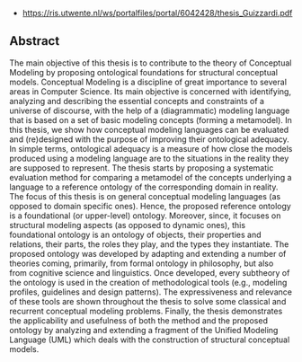 
- https://ris.utwente.nl/ws/portalfiles/portal/6042428/thesis_Guizzardi.pdf

## Abstract

The main objective of this thesis is to contribute to the theory of Conceptual Modeling by proposing ontological foundations for structural conceptual models. Conceptual Modeling is a discipline of great importance to several areas in Computer Science. Its main objective is concerned with identifying, analyzing and describing the essential concepts and constraints of a universe of discourse, with the help of a (diagrammatic) modeling language that is based on a set of basic modeling concepts (forming a metamodel). In this thesis, we show how conceptual modeling languages can be evaluated and (re)designed with the purpose of improving their ontological adequacy. In simple terms, ontological adequacy is a measure of how close the models produced using a modeling language are to the situations in the reality they are supposed to represent. The thesis starts by proposing a systematic evaluation method for comparing a metamodel of the concepts underlying a language to a reference ontology of the corresponding domain in reality. The focus of this thesis is on general conceptual modeling languages (as opposed to domain specific ones). Hence, the proposed reference ontology is a foundational (or upper-level) ontology. Moreover, since, it focuses on structural modeling aspects (as opposed to dynamic ones), this foundational ontology is an ontology of objects, their properties and relations, their parts, the roles they play, and the types they instantiate. The proposed ontology was developed by adapting and extending a number of theories coming, primarily, from formal ontology in philosophy, but also from cognitive science and linguistics. Once developed, every subtheory of the ontology is used in the creation of methodological tools (e.g., modeling profiles, guidelines and design patterns). The expressiveness and relevance of these tools are shown throughout the thesis to solve some classical and recurrent conceptual modeling problems. Finally, the thesis demonstrates the applicability and usefulness of both the method and the proposed ontology by analyzing and extending a fragment of the Unified Modeling Language (UML) which deals with the construction of structural conceptual models.

